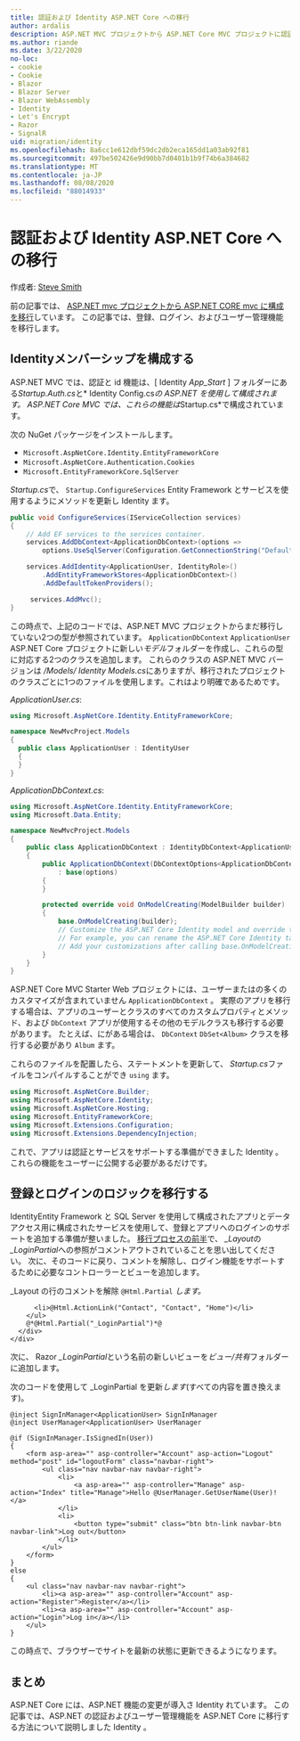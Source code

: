 ```yaml
---
title: 認証および Identity ASP.NET Core への移行
author: ardalis
description: ASP.NET MVC プロジェクトから ASP.NET Core MVC プロジェクトに認証と id を移行する方法について説明します。
ms.author: riande
ms.date: 3/22/2020
no-loc:
- cookie
- Cookie
- Blazor
- Blazor Server
- Blazor WebAssembly
- Identity
- Let's Encrypt
- Razor
- SignalR
uid: migration/identity
ms.openlocfilehash: 8a6cc1e612dbf59dc2db2eca165dd1a03ab92f81
ms.sourcegitcommit: 497be502426e9d90bb7d0401b1b9f74b6a384682
ms.translationtype: MT
ms.contentlocale: ja-JP
ms.lasthandoff: 08/08/2020
ms.locfileid: "88014933"
---
```

# <a name="migrate-authentication-and-no-locidentity-to-aspnet-core"></a>認証および Identity ASP.NET Core への移行

作成者: [Steve Smith](https://ardalis.com/)

前の記事では、 [ASP.NET mvc プロジェクトから ASP.NET CORE mvc に構成を移行](xref:migration/configuration)しています。 この記事では、登録、ログイン、およびユーザー管理機能を移行します。

## <a name="configure-no-locidentity-and-membership"></a>Identityメンバーシップを構成する

ASP.NET MVC では、認証と id 機能は、[ Identity *App_Start* ] フォルダーにある*Startup.Auth.cs*と* Identity Config.cs*の ASP.NET を使用して構成されます。 ASP.NET Core MVC では、これらの機能は*Startup.cs*で構成されています。

次の NuGet パッケージをインストールします。

* `Microsoft.AspNetCore.Identity.EntityFrameworkCore`
* `Microsoft.AspNetCore.Authentication.Cookies`
* `Microsoft.EntityFrameworkCore.SqlServer`

*Startup.cs*で、 `Startup.ConfigureServices` Entity Framework とサービスを使用するようにメソッドを更新し Identity ます。

```csharp
public void ConfigureServices(IServiceCollection services)
{
    // Add EF services to the services container.
    services.AddDbContext<ApplicationDbContext>(options =>
        options.UseSqlServer(Configuration.GetConnectionString("DefaultConnection")));

    services.AddIdentity<ApplicationUser, IdentityRole>()
        .AddEntityFrameworkStores<ApplicationDbContext>()
        .AddDefaultTokenProviders();

     services.AddMvc();
}
```

この時点で、上記のコードでは、ASP.NET MVC プロジェクトからまだ移行していない2つの型が参照されています。 `ApplicationDbContext` `ApplicationUser` ASP.NET Core プロジェクトに新しい*モデル*フォルダーを作成し、これらの型に対応する2つのクラスを追加します。 これらのクラスの ASP.NET MVC バージョンは */Models/ Identity Models.cs*にありますが、移行されたプロジェクトのクラスごとに1つのファイルを使用します。これはより明確であるためです。

*ApplicationUser.cs*:

```csharp
using Microsoft.AspNetCore.Identity.EntityFrameworkCore;

namespace NewMvcProject.Models
{
  public class ApplicationUser : IdentityUser
  {
  }
}
```

*ApplicationDbContext.cs*:

```csharp
using Microsoft.AspNetCore.Identity.EntityFrameworkCore;
using Microsoft.Data.Entity;

namespace NewMvcProject.Models
{
    public class ApplicationDbContext : IdentityDbContext<ApplicationUser>
    {
        public ApplicationDbContext(DbContextOptions<ApplicationDbContext> options)
            : base(options)
        {
        }

        protected override void OnModelCreating(ModelBuilder builder)
        {
            base.OnModelCreating(builder);
            // Customize the ASP.NET Core Identity model and override the defaults if needed.
            // For example, you can rename the ASP.NET Core Identity table names and more.
            // Add your customizations after calling base.OnModelCreating(builder);
        }
    }
}
```

ASP.NET Core MVC Starter Web プロジェクトには、ユーザーまたはの多くのカスタマイズが含まれていません `ApplicationDbContext` 。 実際のアプリを移行する場合は、アプリのユーザーとクラスのすべてのカスタムプロパティとメソッド、および `DbContext` アプリが使用するその他のモデルクラスも移行する必要があります。 たとえば、にがある場合は、 `DbContext` `DbSet<Album>` クラスを移行する必要があり `Album` ます。

これらのファイルを配置したら、ステートメントを更新して、 *Startup.cs*ファイルをコンパイルすることができ `using` ます。

```csharp
using Microsoft.AspNetCore.Builder;
using Microsoft.AspNetCore.Identity;
using Microsoft.AspNetCore.Hosting;
using Microsoft.EntityFrameworkCore;
using Microsoft.Extensions.Configuration;
using Microsoft.Extensions.DependencyInjection;
```

これで、アプリは認証とサービスをサポートする準備ができました Identity 。 これらの機能をユーザーに公開する必要があるだけです。

## <a name="migrate-registration-and-login-logic"></a>登録とログインのロジックを移行する

IdentityEntity Framework と SQL Server を使用して構成されたアプリとデータアクセス用に構成されたサービスを使用して、登録とアプリへのログインのサポートを追加する準備が整いました。 [移行プロセスの前半](xref:migration/mvc#migrate-the-layout-file)で、 *_Layout*の *_LoginPartial*への参照がコメントアウトされていることを思い出してください。 次に、そのコードに戻り、コメントを解除し、ログイン機能をサポートするために必要なコントローラーとビューを追加します。

_Layout の行のコメントを解除 `@Html.Partial` *します。*

```cshtml
      <li>@Html.ActionLink("Contact", "Contact", "Home")</li>
    </ul>
    @*@Html.Partial("_LoginPartial")*@
  </div>
</div>
```

次に、 Razor *_LoginPartial*という名前の新しいビューを*ビュー/共有*フォルダーに追加します。

次のコードを使用して _LoginPartial を更新*します*(すべての内容を置き換えます)。

```cshtml
@inject SignInManager<ApplicationUser> SignInManager
@inject UserManager<ApplicationUser> UserManager

@if (SignInManager.IsSignedIn(User))
{
    <form asp-area="" asp-controller="Account" asp-action="Logout" method="post" id="logoutForm" class="navbar-right">
        <ul class="nav navbar-nav navbar-right">
            <li>
                <a asp-area="" asp-controller="Manage" asp-action="Index" title="Manage">Hello @UserManager.GetUserName(User)!</a>
            </li>
            <li>
                <button type="submit" class="btn btn-link navbar-btn navbar-link">Log out</button>
            </li>
        </ul>
    </form>
}
else
{
    <ul class="nav navbar-nav navbar-right">
        <li><a asp-area="" asp-controller="Account" asp-action="Register">Register</a></li>
        <li><a asp-area="" asp-controller="Account" asp-action="Login">Log in</a></li>
    </ul>
}
```

この時点で、ブラウザーでサイトを最新の状態に更新できるようになります。

## <a name="summary"></a>まとめ

ASP.NET Core には、ASP.NET 機能の変更が導入さ Identity れています。 この記事では、ASP.NET の認証およびユーザー管理機能を ASP.NET Core に移行する方法について説明しました Identity 。
